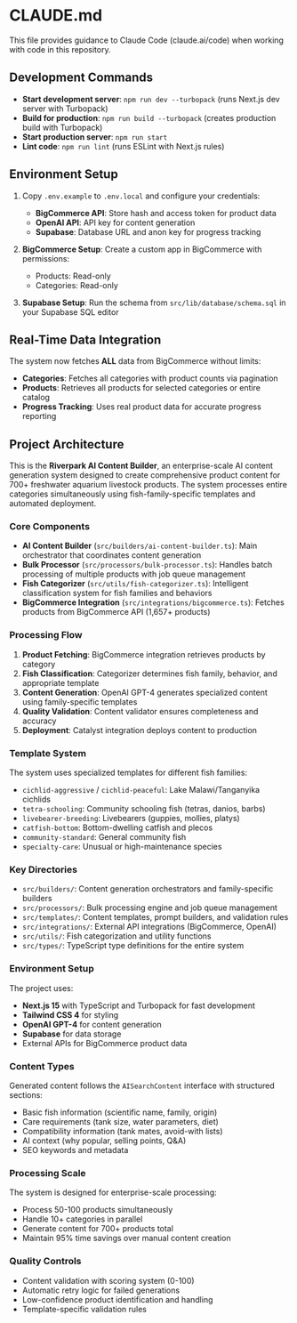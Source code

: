 # CLAUDE.md

This file provides guidance to Claude Code (claude.ai/code) when working with code in this repository.

## Development Commands

- **Start development server**: `npm run dev --turbopack` (runs Next.js dev server with Turbopack)
- **Build for production**: `npm run build --turbopack` (creates production build with Turbopack)
- **Start production server**: `npm run start`
- **Lint code**: `npm run lint` (runs ESLint with Next.js rules)

## Environment Setup

1. Copy `.env.example` to `.env.local` and configure your credentials:
   - **BigCommerce API**: Store hash and access token for product data
   - **OpenAI API**: API key for content generation
   - **Supabase**: Database URL and anon key for progress tracking

2. **BigCommerce Setup**: Create a custom app in BigCommerce with permissions:
   - Products: Read-only
   - Categories: Read-only

3. **Supabase Setup**: Run the schema from `src/lib/database/schema.sql` in your Supabase SQL editor

## Real-Time Data Integration

The system now fetches **ALL** data from BigCommerce without limits:
- **Categories**: Fetches all categories with product counts via pagination
- **Products**: Retrieves all products for selected categories or entire catalog
- **Progress Tracking**: Uses real product data for accurate progress reporting

## Project Architecture

This is the **Riverpark AI Content Builder**, an enterprise-scale AI content generation system designed to create comprehensive product content for 700+ freshwater aquarium livestock products. The system processes entire categories simultaneously using fish-family-specific templates and automated deployment.

### Core Components

- **AI Content Builder** (`src/builders/ai-content-builder.ts`): Main orchestrator that coordinates content generation
- **Bulk Processor** (`src/processors/bulk-processor.ts`): Handles batch processing of multiple products with job queue management
- **Fish Categorizer** (`src/utils/fish-categorizer.ts`): Intelligent classification system for fish families and behaviors
- **BigCommerce Integration** (`src/integrations/bigcommerce.ts`): Fetches products from BigCommerce API (1,657+ products)

### Processing Flow

1. **Product Fetching**: BigCommerce integration retrieves products by category
2. **Fish Classification**: Categorizer determines fish family, behavior, and appropriate template
3. **Content Generation**: OpenAI GPT-4 generates specialized content using family-specific templates
4. **Quality Validation**: Content validator ensures completeness and accuracy
5. **Deployment**: Catalyst integration deploys content to production

### Template System

The system uses specialized templates for different fish families:
- `cichlid-aggressive` / `cichlid-peaceful`: Lake Malawi/Tanganyika cichlids
- `tetra-schooling`: Community schooling fish (tetras, danios, barbs)
- `livebearer-breeding`: Livebearers (guppies, mollies, platys)
- `catfish-bottom`: Bottom-dwelling catfish and plecos
- `community-standard`: General community fish
- `specialty-care`: Unusual or high-maintenance species

### Key Directories

- `src/builders/`: Content generation orchestrators and family-specific builders
- `src/processors/`: Bulk processing engine and job queue management
- `src/templates/`: Content templates, prompt builders, and validation rules
- `src/integrations/`: External API integrations (BigCommerce, OpenAI)
- `src/utils/`: Fish categorization and utility functions
- `src/types/`: TypeScript type definitions for the entire system

### Environment Setup

The project uses:
- **Next.js 15** with TypeScript and Turbopack for fast development
- **Tailwind CSS 4** for styling
- **OpenAI GPT-4** for content generation
- **Supabase** for data storage
- External APIs for BigCommerce product data

### Content Types

Generated content follows the `AISearchContent` interface with structured sections:
- Basic fish information (scientific name, family, origin)
- Care requirements (tank size, water parameters, diet)
- Compatibility information (tank mates, avoid-with lists)
- AI context (why popular, selling points, Q&A)
- SEO keywords and metadata

### Processing Scale

The system is designed for enterprise-scale processing:
- Process 50-100 products simultaneously
- Handle 10+ categories in parallel
- Generate content for 700+ products total
- Maintain 95% time savings over manual content creation

### Quality Controls

- Content validation with scoring system (0-100)
- Automatic retry logic for failed generations
- Low-confidence product identification and handling
- Template-specific validation rules